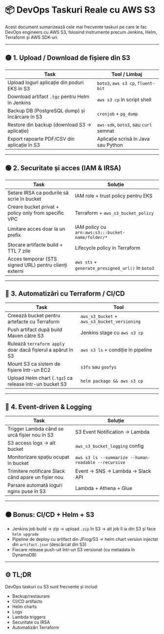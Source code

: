# 📦 DevOps Taskuri Reale cu AWS S3

Acest document sumarizează cele mai frecvente taskuri pe care le fac DevOps engineers cu AWS S3, folosind instrumente precum Jenkins, Helm, Terraform și AWS SDK-uri.

---

## 🟡 1. Upload / Download de fișiere din S3

| Task                                                | Tool / Limbaj                        |
|-----------------------------------------------------|--------------------------------------|
| Upload loguri aplicație din poduri EKS în S3        | `boto3`, `aws s3 cp`, `fluent-bit`  |
| Download artifact `.tgz` pentru Helm în Jenkins     | `aws s3 cp` în script shell          |
| Backup DB (PostgreSQL dump) și încărcare în S3      | `cronjob` + `pg_dump`                |
| Restore din backup (download S3 → aplicație)        | `aws-sdk`, `boto3`, sau `curl` semnat|
| Export rapoarte PDF/CSV din aplicație în S3         | Aplicație scrisă în Java sau Python  |

---

## 🟢 2. Securitate și acces (IAM & IRSA)

| Task                                                      | Soluție                                                       |
|-----------------------------------------------------------|---------------------------------------------------------------|
| Setare IRSA ca podurile să scrie în bucket                | IAM role + trust policy pentru EKS                            |
| Creare bucket privat + policy only from specific VPC      | Terraform + `aws_s3_bucket_policy`                            |
| Limitare acces doar la un prefix                          | IAM policy cu `arn:aws:s3:::bucket-name/folder/*`             |
| Stocare artifacte build + TTL 7 zile                      | Lifecycle policy în Terraform                                 |
| Acces temporar (STS signed URL) pentru clienți externi    | `aws sts` + `generate_presigned_url()` în `boto3`             |

---

## 🔵 3. Automatizări cu Terraform / CI/CD

| Task                                                              | Tool                                      |
|-------------------------------------------------------------------|-------------------------------------------|
| Creează bucket pentru artefacte cu Terraform                      | `aws_s3_bucket` + `aws_s3_bucket_versioning` |
| Push artifact după build Maven către S3                           | Jenkins stage cu `aws s3 cp`              |
| Rulează `terraform apply` doar dacă fișierul a apărut în S3       | `aws s3 ls` + condiție în pipeline        |
| Mount S3 ca sistem de fișiere într-un EC2                         | `s3fs` sau `goofys`                        |
| Upload Helm chart (`.tgz`) ca release într-un bucket S3           | `helm package && aws s3 cp`               |

---

## 🔴 4. Event-driven & Logging

| Task                                                         | Soluție                                                   |
|--------------------------------------------------------------|------------------------------------------------------------|
| Trigger Lambda când se urcă fișier nou în S3                | S3 Event Notification → Lambda                            |
| S3 access logs → alt bucket                                  | `aws_s3_bucket_logging` config                            |
| Monitorizare spațiu ocupat în bucket                         | `aws s3 ls --summarize --human-readable --recursive`      |
| Trimitere notificare Slack când apare un fișier nou         | Event → SNS → Lambda → Slack API                          |
| Parsare automată loguri nginx puse în S3                    | Lambda + Athena + Glue                                    |

---

## ⚫ Bonus: CI/CD + Helm + S3

- Jenkins job build → zip → upload `.zip` în S3 → alt job îl ia din S3 și face `helm upgrade`
- Pipeline de deploy cu artifact din JFrog/S3 → helm chart version injectat din `artifact.json` (descărcat din S3)
- Fiecare release push-uit într-un S3 versionat (cu metadata în DynamoDB)

---

## ⚙️ TL;DR

DevOps taskuri cu S3 sunt frecvente și includ:
- Backup/restaurare
- CI/CD artifacts
- Helm charts
- Logs
- Lambda triggers
- Securitate cu IRSA
- Automatizări Terraform
